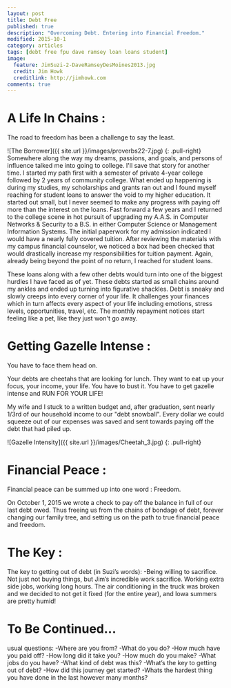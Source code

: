 ```yaml
---
layout: post
title: Debt Free
published: true
description: "Overcoming Debt. Entering into Financial Freedom."
modified: 2015-10-1
category: articles
tags: [debt free fpu dave ramsey loan loans student]
image:
  feature: JimSuzi-2-DaveRamseyDesMoines2013.jpg
  credit: Jim Howk
  creditlink: http://jimhowk.com
comments: true  
---
```


# A Life In Chains &#58;
The road to freedom has been a challenge to say the least.

![The Borrower]({{ site.url }}/images/proverbs22-7.jpg)
{: .pull-right}
Somewhere along the way my dreams, passions, and goals, and persons of influence talked me into going to college. I'll save that story for another time. I started my path first with a semester of private 4-year college followed by 2 years of community college.  What ended up happening is during my studies, my scholarships and grants ran out and I found myself reaching for student loans to answer the void to my higher education. It started out small, but I never seemed to make any progress with paying off more than the interest on the loans. Fast forward a few years and I returned to the college scene in hot pursuit of upgrading my A.A.S. in Computer Networks & Security to a B.S. in either Computer Science or Management Information Systems. The initial paperwork for my admission indicated I would have a nearly fully covered tuition. After reviewing the materials with my campus financial counselor, we noticed a box had been checked that would drastically increase my responsibilities for tuition payment. Again, already being beyond the point of no return, I reached for student loans.  

These loans along with a few other debts would turn into one of the biggest hurdles I have faced as of yet. These debts started as small chains around my ankles and ended up turning into figurative shackles. Debt is sneaky and slowly creeps into every corner of your life. It challenges your finances which in turn affects every aspect of your life including emotions, stress levels, opportunities, travel, etc. The monthly repayment notices start feeling like a pet, like they just won't go away.



# Getting Gazelle Intense &#58;
You have to face them head on.

Your debts are cheetahs that are looking for lunch. They want to eat up your focus, your income, your life. You have to bust it. You have to get gazelle intense and RUN FOR YOUR LIFE!

My wife and I stuck to a written budget and, after graduation, sent nearly 1/3rd of our household income to our "debt snowball". Every dollar we could squeeze out of our expenses was saved and sent towards paying off the debt that had piled up.

![Gazelle Intensity]({{ site.url }}/images/Cheetah_3.jpg)
{: .pull-right}

# Financial Peace &#58;
Financial peace can be summed up into one word : Freedom.

On October 1, 2015 we wrote a check to pay off the balance in full of our last debt owed.
Thus freeing us from the chains of bondage of debt, forever changing our family tree, and setting us on the path to true financial peace and freedom.

# The Key &#58;
The key to getting out of debt (in Suzi’s words):
	-Being willing to sacrifice. Not just not buying things, but Jim’s incredible work sacrifice. Working extra side jobs, working long hours. The air conditioning in the truck was broken and we decided to not get it fixed (for the entire year), and Iowa summers are pretty humid!


# To Be Continued...
usual questions:
	-Where are you from?
	-What do you do?
	-How much have you paid off?
	-How long did it take you?
	-How much do you make?
	-What jobs do you have?
	-What kind of debt was this?
	-What’s the key to getting out of debt?
	-How did this journey get started?
	-Whats the hardest thing you have done in the last however many months?
